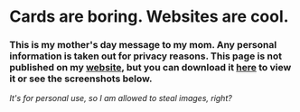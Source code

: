 # Cards are boring. Websites are cool.
### This is my mother's day message to my mom. Any personal information is taken out for privacy reasons. This page is not published on my [website](https://github.com/obvMath/obvMath.com), but you can download it [here](https://x.obvMath.com/4gTJ) to view it or see the screenshots below.
*It's for personal use, so I am allowed to steal images, right?*
